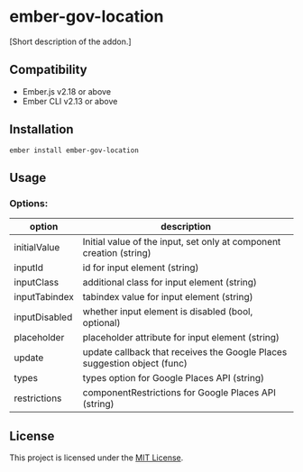 ember-gov-location
==============================================================================

[Short description of the addon.]


Compatibility
------------------------------------------------------------------------------

* Ember.js v2.18 or above
* Ember CLI v2.13 or above


Installation
------------------------------------------------------------------------------

```
ember install ember-gov-location
```


Usage
------------------------------------------------------------------------------

### Options:

**option**             | **description**
---                    | ---                 |
initialValue           | Initial value of the input, set only at component creation (string)
inputId                | id for input element (string)
inputClass             | additional class for input element (string)
inputTabindex          | tabindex value for input element (string)
inputDisabled          | whether input element is disabled (bool, optional)
placeholder            | placeholder attribute for input element (string)
update                 | update callback that receives the Google Places suggestion object (func)
types                  | types option for Google Places API (string)
restrictions           | componentRestrictions for Google Places API (string)


License
------------------------------------------------------------------------------

This project is licensed under the [MIT License](LICENSE.md).

